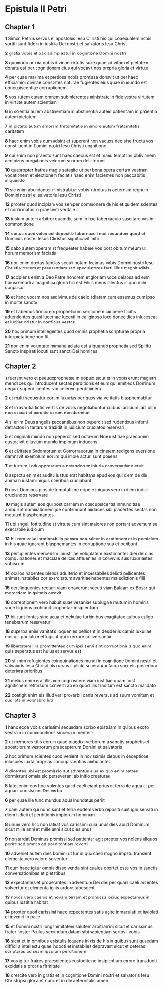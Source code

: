 # Epistula II Petri

## Chapter 1

**1** Simon Petrus servus et apostolus Iesu Christi his qui coaequalem nobis sortiti sunt fidem in iustitia Dei nostri et salvatoris Iesu Christi

**2** gratia vobis et pax adimpleatur in cognitione Domini nostri

**3** quomodo omnia nobis divinae virtutis suae quae ad vitam et pietatem donata est per cognitionem eius qui vocavit nos propria gloria et virtute

**4** per quae maxima et pretiosa nobis promissa donavit ut per haec efficiamini divinae consortes naturae fugientes eius quae in mundo est concupiscentiae corruptionem

**5** vos autem curam omnem subinferentes ministrate in fide vestra virtutem in virtute autem scientiam

**6** in scientia autem abstinentiam in abstinentia autem patientiam in patientia autem pietatem

**7** in pietate autem amorem fraternitatis in amore autem fraternitatis caritatem

**8** haec enim vobis cum adsint et superent non vacuos nec sine fructu vos constituent in Domini nostri Iesu Christi cognitione

**9** cui enim non praesto sunt haec caecus est et manu temptans oblivionem accipiens purgationis veterum suorum delictorum

**10** quapropter fratres magis satagite ut per bona opera certam vestram vocationem et electionem faciatis haec enim facientes non peccabitis aliquando

**11** sic enim abundanter ministrabitur vobis introitus in aeternum regnum Domini nostri et salvatoris Iesu Christi

**12** propter quod incipiam vos semper commonere de his et quidem scientes et confirmatos in praesenti veritate

**13** iustum autem arbitror quamdiu sum in hoc tabernaculo suscitare vos in commonitione

**14** certus quod velox est depositio tabernaculi mei secundum quod et Dominus noster Iesus Christus significavit mihi

**15** dabo autem operam et frequenter habere vos post obitum meum ut horum memoriam faciatis

**16** non enim doctas fabulas secuti notam fecimus vobis Domini nostri Iesu Christi virtutem et praesentiam sed speculatores facti illius magnitudinis

**17** accipiens enim a Deo Patre honorem et gloriam voce delapsa ad eum huiuscemodi a magnifica gloria hic est Filius meus dilectus in quo mihi conplacui

**18** et hanc vocem nos audivimus de caelo adlatam cum essemus cum ipso in monte sancto

**19** et habemus firmiorem propheticum sermonem cui bene facitis adtendentes quasi lucernae lucenti in caliginoso loco donec dies inlucescat et lucifer oriatur in cordibus vestris

**20** hoc primum intellegentes quod omnis prophetia scripturae propria interpretatione non fit

**21** non enim voluntate humana adlata est aliquando prophetia sed Spiritu Sancto inspirati locuti sunt sancti Dei homines

## Chapter 2

**1** fuerunt vero et pseudoprophetae in populo sicut et in vobis erunt magistri mendaces qui introducent sectas perditionis et eum qui emit eos Dominum negant superducentes sibi celerem perditionem

**2** et multi sequentur eorum luxurias per quos via veritatis blasphemabitur

**3** et in avaritia fictis verbis de vobis negotiabuntur quibus iudicium iam olim non cessat et perditio eorum non dormitat

**4** si enim Deus angelis peccantibus non pepercit sed rudentibus inferni detractos in tartarum tradidit in iudicium cruciatos reservari

**5** et originali mundo non pepercit sed octavum Noe iustitiae praeconem custodivit diluvium mundo impiorum inducens

**6** et civitates Sodomorum et Gomorraeorum in cinerem redigens eversione damnavit exemplum eorum qui impie acturi sunt ponens

**7** et iustum Loth oppressum a nefandorum iniuria conversatione eruit

**8** aspectu enim et auditu iustus erat habitans apud eos qui diem de die animam iustam iniquis operibus cruciabant

**9** novit Dominus pios de temptatione eripere iniquos vero in diem iudicii cruciandos reservare

**10** magis autem eos qui post carnem in concupiscentia inmunditiae ambulant dominationemque contemnunt audaces sibi placentes sectas non metuunt blasphemantes

**11** ubi angeli fortitudine et virtute cum sint maiores non portant adversum se execrabile iudicium

**12** hii vero velut inrationabilia pecora naturaliter in captionem et in perniciem in his quae ignorant blasphemantes in corruptione sua et peribunt

**13** percipientes mercedem iniustitiae voluptatem existimantes diei delicias coinquinationes et maculae deliciis affluentes in conviviis suis luxuriantes vobiscum

**14** oculos habentes plenos adulterio et incessabiles delicti pellicentes animas instabiles cor exercitatum avaritiae habentes maledictionis filii

**15** derelinquentes rectam viam erraverunt secuti viam Balaam ex Bosor qui mercedem iniquitatis amavit

**16** correptionem vero habuit suae vesaniae subiugale mutum in hominis voce loquens prohibuit prophetae insipientiam

**17** hii sunt fontes sine aqua et nebulae turbinibus exagitatae quibus caligo tenebrarum reservatur

**18** superba enim vanitatis loquentes pellicent in desideriis carnis luxuriae eos qui paululum effugiunt qui in errore conversantur

**19** libertatem illis promittentes cum ipsi servi sint corruptionis a quo enim quis superatus est huius et servus est

**20** si enim refugientes coinquinationes mundi in cognitione Domini nostri et salvatoris Iesu Christi his rursus inpliciti superantur facta sunt eis posteriora deteriora prioribus

**21** melius enim erat illis non cognoscere viam iustitiae quam post agnitionem retrorsum converti ab eo quod illis traditum est sancto mandato

**22** contigit enim eis illud veri proverbii canis reversus ad suum vomitum et sus lota in volutabro luti

## Chapter 3

**1** hanc ecce vobis carissimi secundam scribo epistulam in quibus excito vestram in commonitione sinceram mentem

**2** ut memores sitis eorum quae praedixi verborum a sanctis prophetis et apostolorum vestrorum praeceptorum Domini et salvatoris

**3** hoc primum scientes quod venient in novissimis diebus in deceptione inlusores iuxta proprias concupiscentias ambulantes

**4** dicentes ubi est promissio aut adventus eius ex quo enim patres dormierunt omnia sic perseverant ab initio creaturae

**5** latet enim eos hoc volentes quod caeli erant prius et terra de aqua et per aquam consistens Dei verbo

**6** per quae ille tunc mundus aqua inundatus periit

**7** caeli autem qui nunc sunt et terra eodem verbo repositi sunt igni servati in diem iudicii et perditionis impiorum hominum

**8** unum vero hoc non lateat vos carissimi quia unus dies apud Dominum sicut mille anni et mille anni sicut dies unus

**9** non tardat Dominus promissi sed patienter agit propter vos nolens aliquos perire sed omnes ad paenitentiam reverti

**10** adveniet autem dies Domini ut fur in qua caeli magno impetu transient elementa vero calore solventur

**11** cum haec igitur omnia dissolvenda sint quales oportet esse vos in sanctis conversationibus et pietatibus

**12** expectantes et properantes in adventum Dei diei per quam caeli ardentes solventur et elementa ignis ardore tabescent

**13** novos vero caelos et novam terram et promissa ipsius expectamus in quibus iustitia habitat

**14** propter quod carissimi haec expectantes satis agite inmaculati et inviolati ei inveniri in pace

**15** et Domini nostri longanimitatem salutem arbitramini sicut et carissimus frater noster Paulus secundum datam sibi sapientiam scripsit vobis

**16** sicut et in omnibus epistulis loquens in eis de his in quibus sunt quaedam difficilia intellectu quae indocti et instabiles depravant sicut et ceteras scripturas ad suam ipsorum perditionem

**17** vos igitur fratres praescientes custodite ne insipientium errore transducti excidatis a propria firmitate

**18** crescite vero in gratia et in cognitione Domini nostri et salvatoris Iesu Christi ipsi gloria et nunc et in die aeternitatis amen

